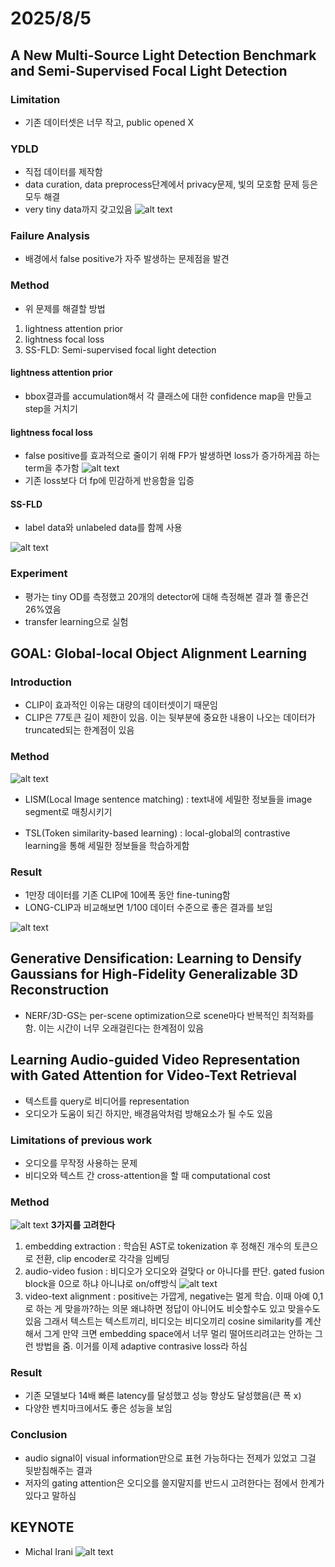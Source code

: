 # **2025/8/5**

##  A New Multi-Source Light Detection Benchmark and Semi-Supervised Focal Light Detection

### Limitation
- 기존 데이터셋은 너무 작고, public opened X
 
### YDLD
- 직접 데이터를 제작함 
- data curation, data preprocess단계에서 privacy문제, 빛의 모호함 문제 등은 모두 해결
- very tiny data까지 갖고있음
![alt text](image.png)

### Failure Analysis
- 배경에서 false positive가 자주 발생하는 문제점을 발견

### Method
- 위 문제를 해결할 방법
1. lightness attention prior
2. lightness focal loss
3. SS-FLD: Semi-supervised focal light detection

#### lightness attention prior
- bbox결과를 accumulation해서 각 클래스에 대한 confidence map을 만들고 step을 거치기

#### lightness focal loss
- false positive를 효과적으로 줄이기 위해 FP가 발생하면 loss가 증가하게끔 하는 term을 추가함
![alt text](image-1.png)
- 기존 loss보다 더 fp에 민감하게 반응함을 입증

#### SS-FLD
- label data와 unlabeled data를 함께 사용

![alt text](image-2.png)

### Experiment
- 평가는 tiny OD를 측정했고 20개의 detector에 대해 측정해본 결과 젤 좋은건 26%였음
- transfer learning으로 실험


## GOAL: Global-local Object Alignment Learning
### Introduction
- CLIP이 효과적인 이유는 대량의 데이터셋이기 때문임
- CLIP은 77토큰 길이 제한이 있음. 이는 뒷부분에 중요한 내용이 나오는 데이터가 truncated되는 한계점이 있음

### Method
![alt text](image-3.png)
- LISM(Local Image sentence matching)
 : text내에 세밀한 정보들을 image segment로 매칭시키기

- TSL(Token similarity-based learning) 
 : local-global의 contrastive learning을 통해 세밀한 정보들을 학습하게함

### Result
- 1만장 데이터를 기존 CLIP에 10에폭 동안 fine-tuning함
- LONG-CLIP과 비교해보면 1/100 데이터 수준으로 좋은 결과를 보임

![alt text](image-4.png)


## Generative Densification: Learning to Densify Gaussians for High-Fidelity Generalizable 3D Reconstruction
- NERF/3D-GS는 per-scene optimization으로 scene마다 반복적인 최적화를 함. 이는 시간이 너무 오래걸린다는 한계점이 있음


## Learning Audio-guided Video Representation with Gated Attention for Video-Text Retrieval
- 텍스트를 query로 비디어를 representation
- 오디오가 도움이 되긴 하지만, 배경음악처럼 방해요소가 될 수도 있음

### Limitations of previous work
- 오디오를 무작정 사용하는 문제
- 비디오와 텍스트 간 cross-attention을 할 때 computational cost

### Method
![alt text](image-5.png)
**3가지를 고려한다**
1. embedding extraction : 학습된 AST로 tokenization 후 정해진 개수의 토큰으로 전환, clip encoder로 각각을 임베딩
2. audio-video fusion : 비디오가 오디오와 걸맞다 or 아니다를 판단. gated fusion block을 0으로 하냐 아니냐로 on/off방식 
![alt text](image-6.png)
3. video-text alignment : positive는 가깝게, negative는 멀게 학습. 이때 아예 0,1로 하는 게 맞을까?하는 의문 왜냐하면 정답이 아니어도 비슷할수도 있고 맞을수도있음 그래서 텍스트는 텍스트끼리, 비디오는 비디오끼리 cosine similarity를 계산해서 그게 만약 크면 embedding space에서 너무 멀리 떨어뜨리려고는 안하는 그런 방법을 줌. 이거를 이제 adaptive contrasive loss라 하심


### Result
- 기존 모델보다 14배 빠른 latency를 달성했고 성능 향상도 달성했음(큰 폭 x)
- 다양한 벤치마크에서도 좋은 성능을 보임

### Conclusion
- audio signal이 visual information만으로 표현 가능하다는 전제가 있었고 그걸 뒷받침해주는 결과
- 저자의 gating attention은 오디오를 쓸지말지를 반드시 고려한다는 점에서 한계가 있다고 말하심


## KEYNOTE
- Michal Irani
![alt text](image-7.png)


